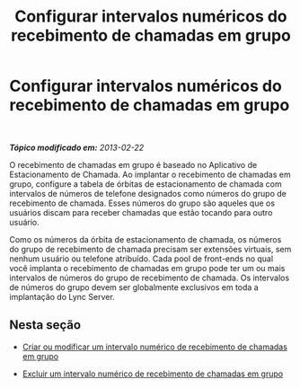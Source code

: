 ﻿---
title: Configurar intervalos numéricos do recebimento de chamadas em grupo
TOCTitle: Configurar intervalos numéricos do recebimento de chamadas em grupo
ms:assetid: f15f75f6-f965-4558-b612-f40cecdd5d8c
ms:mtpsurl: https://technet.microsoft.com/pt-br/library/JJ945657(v=OCS.15)
ms:contentKeyID: 52057766
ms.date: 05/19/2016
mtps_version: v=OCS.15
ms.translationtype: HT
---

# Configurar intervalos numéricos do recebimento de chamadas em grupo

 

_**Tópico modificado em:** 2013-02-22_

O recebimento de chamadas em grupo é baseado no Aplicativo de Estacionamento de Chamada. Ao implantar o recebimento de chamadas em grupo, configure a tabela de órbitas de estacionamento de chamada com intervalos de números de telefone designados como números do grupo de recebimento de chamada. Esses números do grupo são aqueles que os usuários discam para receber chamadas que estão tocando para outro usuário.

Como os números da órbita de estacionamento de chamada, os números do grupo de recebimento de chamada precisam ser extensões virtuais, sem nenhum usuário ou telefone atribuído. Cada pool de front-ends no qual você implanta o recebimento de chamadas em grupo pode ter um ou mais intervalos de números do grupo de recebimento de chamada. Os intervalos de números do grupo devem ser globalmente exclusivos em toda a implantação do Lync Server.

## Nesta seção

  - [Criar ou modificar um intervalo numérico de recebimento de chamadas em grupo](lync-server-2013-create-or-modify-a-group-call-pickup-number-range.md)

  - [Excluir um intervalo numérico de recebimento de chamadas em grupo](lync-server-2013-delete-a-group-call-pickup-number-range.md)

